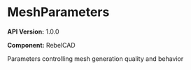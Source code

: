 # MeshParameters

**API Version:** 1.0.0

**Component:** RebelCAD

Parameters controlling mesh generation quality and behavior

